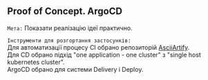 ## Proof of Concept. ArgoCD  

`Мета:` Показати реалізацію ідеї практично.

`Інструменти для розгортання застосунків:`  
Для автоматизації процесу CI обрано репозиторій [AsciiArtify](https://github.com/astergam/SciiArtify).  
Для CD обрано підхід "one application - one cluster" з "single host kubernetes cluster".  
ArgoCD обрано для системи Delivery і Deploy.  